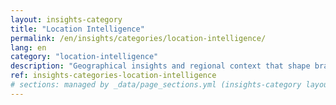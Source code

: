 ```yaml
---
layout: insights-category
title: "Location Intelligence"
permalink: /en/insights/categories/location-intelligence/
lang: en
category: "location-intelligence"
description: "Geographical insights and regional context that shape brand development and opportunities."
ref: insights-categories-location-intelligence
# sections: managed by _data/page_sections.yml (insights-category layout)
---
```

